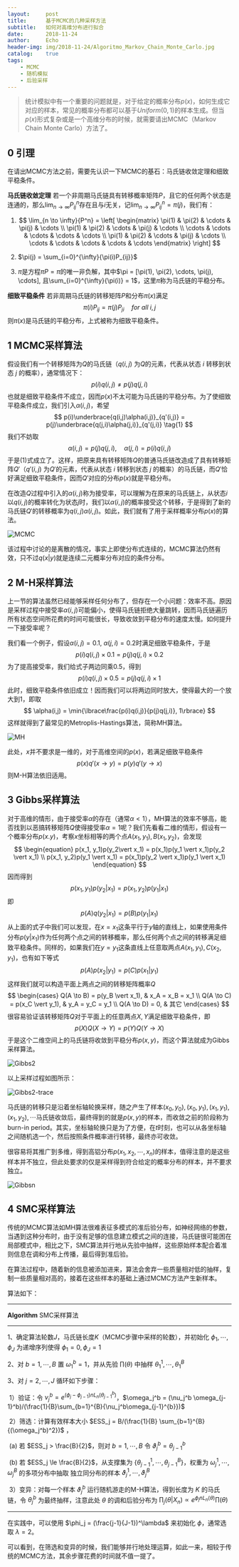 ```yaml
---
layout:     post
title:      基于MCMC的几种采样方法
subtitle:   如何对高维分布进行拟合
date:       2018-11-24
author:     Echo
header-img: img/2018-11-24/Algoritmo_Markov_Chain_Monte_Carlo.jpg
catalog:    true
tags:
    - MCMC
    - 随机模拟
    - 后验采样
---
```


> 统计模拟中有一个重要的问题就是，对于给定的概率分布$p(x)​$，如何生成它对应的样本，常见的概率分布都可以基于$Uniform(0, 1)​$的样本生成。但当$p(x)​$形式复杂或是一个高维分布的时候，就需要请出MCMC（Markov Chain Monte Carlo）方法了。

## 0 引理

在请出MCMC方法之前，需要先认识一下MCMC的基石：马氏链收敛定理和细致平稳条件。

**马氏链收敛定理** 若一个非周期马氏链具有转移概率矩阵$P$，且它的任何两个状态是连通的，那么$\lim_{n \to \infty}{P_{ij}^n}$存在且与$i$无关，记$\lim_{n \to \infty}{P_{ij}^n} = \pi(j)$，我们有：

1. $$
   \lim_{n \to \infty}{P^n} =  
   \left[
   \begin{matrix} 
   \pi(1) & \pi(2) & \cdots & \pi(j) & \cdots \\ 
   \pi(1) & \pi(2) & \cdots & \pi(j) & \cdots \\
   \cdots & \cdots & \cdots & \cdots & \cdots \\
   \pi(1) & \pi(2) & \cdots & \pi(j) & \cdots \\ 
   \cdots & \cdots & \cdots & \cdots & \cdots
   \end{matrix} 
   \right]
   $$

2. $\pi(j) = \sum_{i=0}^{\infty}{\pi(i)P_{ij}}$

3. $\pi$是方程$\pi{P} = \pi$的唯一非负解，其中$\pi = [\pi(1), \pi(2), \cdots, \pi(j), \cdots], 且\sum_{i=0}^{\infty}{\pi(i)} = 1$，这里$\pi$称为马氏链的平稳分布。 

**细致平稳条件** 若非周期马氏链的转移矩阵$P$和分布$\pi(x)$满足
$$
\pi(i)P_{ij} = \pi(j)P_{ji} \quad for\:all\;i,j
$$
则$\pi(x)$是马氏链的平稳分布，上式被称为细致平稳条件。



## 1 MCMC采样算法

假设我们有一个转移矩阵为$Q$的马氏链（$q(i,j)$ 为$Q$的元素，代表从状态 $i$ 转移到状态 $j$ 的概率），通常情况下：
$$
p(i)q(i,j) \neq p(j)q(j,i)
$$
也就是细致平稳条件不成立，因而$p(x)$不太可能为马氏链的平稳分布。为了使细致平稳条件成立，我们引入$\alpha(i,j)$，希望
$$
p(i)\underbrace{q(i,j)\alpha(i,j)}_{q'(i,j)} = p(j)\underbrace{q(j,i)\alpha(j,i)}_{q'(j,i)} \tag{1}
$$
我们不妨取
$$
\alpha(i,j) = p(j)q(j,i),\quad \alpha(j,i) = p(i)q(i,j)
$$
于是(1)式成立了。这样，把原来具有转移矩阵$Q$的普通马氏链改造成了具有转移矩阵$Q'$（$q'(i,j)$ 为$Q'$的元素，代表从状态 $i$ 转移到状态 $j$ 的概率）的马氏链，而$Q'$恰好满足细致平稳条件，因而$Q'$对应的分布$p(x)$就是平稳分布。

在改造$Q$过程中引入的$\alpha(i,j)$称为接受率，可以理解为在原来的马氏链上，从状态$i$以$q(i,j)$的概率转化为状态$j$时，我们以$\alpha(i,j)$的概率接受这个转移，于是得到了新的马氏链$Q'$的转移概率为$q(i,j)\alpha(i,j)$。如此，我们就有了用于采样概率分布$p(x)$的算法。

![MCMC](https://github.com/Echo-Ji/Echo-Ji.github.io/raw/master/img/2018-11-24/MCMC.PNG)

该过程中讨论的是离散的情况，事实上即使分布式连续的，MCMC算法仍然有效，只不过$q(x\vert y)$就是连续二元概率分布对应的条件分布。



## 2 M-H采样算法

上一节的算法虽然已经能够采样任何分布了，但存在一个小问题：效率不高。原因是采样过程中接受率$\alpha(i,j)$可能偏小，使得马氏链拒绝大量跳转，因而马氏链遍历所有状态空间所花费的时间可能很长，导致收敛到平稳分布的速度太慢。如何提升一下接受率呢？

我们看一个例子，假设$\alpha(i,j) = 0.1, \:\alpha(j,i) = 0.2$时满足细致平稳条件，于是
$$
p(i)q(i,j)\times 0.1 = p(j)q(j,i)\times 0.2
$$
为了提高接受率，我们给式子两边同乘0.5，得到
$$
p(i)q(i,j)\times 0.5 = p(j)q(j,i)\times 1
$$
此时，细致平稳条件依旧成立！因而我们可以将两边同时放大，使得最大的一个放大到1，即取
$$
\alpha(i,j) = \min{\lbrace\frac{p(i)q(i,j)}{p(j)q(j,i)}, 1\rbrace}
$$
这样就得到了最常见的Metroplis-Hastings算法，简称MH算法。

![MH](https://github.com/Echo-Ji/Echo-Ji.github.io/raw/master/img/2018-11-24/MH.PNG)

此处，$x$并不要求是一维的，对于高维空间的$p(x)$，若满足细致平稳条件
$$
p(x)q'(x \to y) = p(y)q'(y \to x)
$$
则M-H算法依旧适用。



## 3 Gibbs采样算法

对于高维的情形，由于接受率$\alpha$的存在（通常$\alpha < 1$），MH算法的效率不够高，能否找到以恶搞转移矩阵$Q$使得接受率$\alpha = 1$呢？我们先看看二维的情形，假设有一个概率分布$p(x.y)$，考察$x$坐标相等的两个点$A(x_1, y_1), B(x_1, y_2)$，会发现
$$
\begin{equation}
p(x_1, y_1)p(y_2\vert x_1) = p(x_1)p(y_1 \vert x_1)p(y_2 \vert x_1)  \\
p(x_1, y_2)p(y_1 \vert x_1) = p(x_1)p(y_2 \vert x_1)p(y_1 \vert x_1)
\end{equation}
$$
因而得到
$$
p(x_1, y_1)p(y_2 \vert x_1) = p(x_1, y_2)p(y_1 \vert x_1)
$$
即
$$
p(A)q(y_2 \vert x_1) = p(B)p(y_1 \vert x_1)
$$
从上面的式子中我们可以发现，在$x = x_1$这条平行于$y$轴的直线上，如果使用条件分布$p(y \vert x_1)$作为任何两个点之间的转移概率，那么任何两个点之间的转移满足细致平稳条件。同样的，如果我们在$y = y_1$这条直线上任意取两点$A(x_1, y_1), C(x_2, y_1)$，也有如下等式
$$
p(A)p(x_2 \vert y_1) = p(C)p(x_1 \vert y_1)
$$
这样我们就可以构造平面上两点之间的转移矩阵概率$Q$
$$
\begin{cases}
Q(A \to B) = p(y_B \vert x_1), & x_A = x_B = x_1 \\
Q(A \to C) = p(x_C \vert y_1), & y_A = y_C = y_1 \\
Q(A \to D) = 0, & 其它
\end{cases}
$$
很容易验证该转移矩阵$Q$对于平面上的任意两点$X, Y$满足细致平稳条件，即
$$
p(X)Q(X \to Y) = p(Y)Q(Y \to X)
$$
于是这个二维空间上的马氏链将收敛到平稳分布$p(x, y)$，而这个算法就成为Gibbs采样算法。

![Gibbs2](https://github.com/Echo-Ji/Echo-Ji.github.io/raw/master/img/2018-11-24/Gibbs2.PNG)

以上采样过程如图所示：

![Gibbs2-trace](https://github.com/Echo-Ji/Echo-Ji.github.io/raw/master/img/2018-11-24/Gibbs2-trace.jpg)

马氏链的转移只是沿着坐标轴轮换采样，随之产生了样本$(x_0, y_0), (x_0, y_1), (x_1, y_1), (x_1, y_2), \cdots$马氏链收敛后，最终得到的就是$p(x, y)$的样本，而收敛之前的阶段称为burn-in period。其实，坐标轴轮换只是为了方便，在$t$时刻，也可以从各坐标轴之间随机选一个，然后按照条件概率进行转移，最终亦可收敛。

很容易将其推广到多维，得到高铝分布$p(x_1, x_2, \cdots, x_n)$的样本，值得注意的是这些样本并不独立，但此处要求的仅是采样得到符合给定的概率分布的样本，并不要求独立。

![Gibbsn](https://github.com/Echo-Ji/Echo-Ji.github.io/raw/master/img/2018-11-24/Gibbsn.PNG)



## 4 SMC采样算法

传统的MCMC算法如MH算法很难表征多模式的准后验分布，如神经网络的参数，当遇到这种分布时，由于没有足够的信息建立模式之间的连接，马氏链很可能困在局部模式中，相比之下，SMC算法并行地从先验中抽样，这些原始样本配合着准则信息在调和分布上传播，最后得到准后验。

在算法过程中，随着新的信息被添加进来，算法会舍弃一些质量相对低的抽样，复制一些质量相对高的，接着在这些样本的基础上通过MCMC方法产生新样本。

算法如下：

---------------------------

**Algorithm** SMC采样算法

------------------------------

1、确定算法轮数$J$，马氏链长度$K$（MCMC步骤中采样的轮数），并初始化 $\phi_1,  \cdots, \phi_J$ 为递增序列使得 $\phi_1 = 0, \phi_J = 1$

2、对 $b = 1,\cdots,B$ 置 $\omega_1^b = 1$，并从先验 $\prod(\theta)$ 中抽样 $\theta_1^1, \cdots, \theta_1^B$

3、对 $j = 2, \cdots, J$ 循环如下步骤：

​	1）验证：令 $\nu_j^b = e^{(\phi_j - \phi_{j-1})nL_n(\theta_{j-1}^b)}$，$\omega_j^b = (\nu_j^b \omega_{j-1}^b)/(\frac{1}{B}\sum_{b=1}^{B}{\nu_j^b\omega_{j-1}^{b}})$

​	2）筛选：计算有效样本大小 $ESS_j = B/(\frac{1}{B} \sum_{b=1}^{B}{(\omega_j^b)^2})$ ，

​		(a) 若 $ESS_j > \frac{B}{2}$，则对 $b = 1, \cdots, B$ 令 $\vartheta_j^b = \theta_{j-1}^b$

​		(b) 若 $ESS_j \le \frac{B}{2}$，从支撑集为 $\lbrace \theta_{j-1}^1, \cdots, \theta_{j-1}^B\rbrace$，权重为 $\omega_j^1, \cdots, \omega_j^B$ 的多项分布中抽取		  独立同分布的样本 $\vartheta_j^1, \cdots, \vartheta_j^B$

​	3）变异：对每一个样本 $\vartheta_j^b$ 运行随机游走的M-H算法，得到长度为 $K$ 的马氏链，令 $\theta_j^b$ 为最终抽样，注意此处 $\theta$ 的调和后验分布为 $\prod_j(\theta \vert X_n) \propto e^{\phi_jnL_n(\theta)}\prod(\theta)$

---------------

在实践中，可以使用 $\phi_j = (\frac{j-1}{J-1})^\lambda$ 来初始化 $\phi$，通常选取 $\lambda = 2$。

可以看到，在筛选和变异的时候，我们能够并行地处理运算，如此一来，相较于传统的MCMC方法，其余步骤花费的时间就不值一提了。
